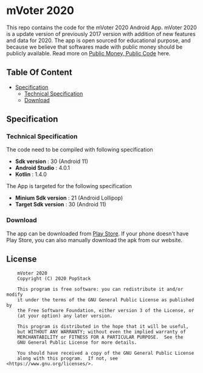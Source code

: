 # mVoter 2020

This repo contains the code for the mVoter 2020 Android App. mVoter 2020 is a update version of previously 2017 version with addition of new features and data for 2020. The app is open sourced for educational purpose, and because we believe that softwares made with public money should be publicly available. Read more on [Public Money, Public Code](https://publiccode.asia/) here.

## Table Of Content

* [Specification](#specification)
  * [Technical Specification](#technical-specification)
  * [Download](#download)

## Specification

### Technical Specification

The code need to be compiled with following specification

- **Sdk version** : 30 (Android 11)
- **Android Studio** : 4.0.1
- **Kotlin** : 1.4.0

The App is targeted for the following specification

- **Minium Sdk version** : 21 (Android Lollipop)
- **Target Sdk version** : 30 (Android 11)

### Download

The app can be downloaded from [Play Store](https://play.google.com/store/apps/details?id=com.popstack.mvoter2015). If your phone doesn't have Play Store, you can also manually download the apk from our website.

## License

```
    mVoter 2020
    Copyright (C) 2020 PopStack

    This program is free software: you can redistribute it and/or modify
    it under the terms of the GNU General Public License as published by
    the Free Software Foundation, either version 3 of the License, or
    (at your option) any later version.

    This program is distributed in the hope that it will be useful,
    but WITHOUT ANY WARRANTY; without even the implied warranty of
    MERCHANTABILITY or FITNESS FOR A PARTICULAR PURPOSE.  See the
    GNU General Public License for more details.

    You should have received a copy of the GNU General Public License
    along with this program.  If not, see <https://www.gnu.org/licenses/>.
```